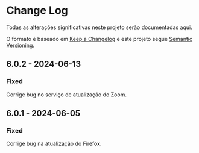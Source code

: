 # Change Log

Todas as alterações significativas neste projeto serão documentadas aqui.

O formato é baseado em [Keep a Changelog](http://keepachangelog.com/) e este
projeto segue [Semantic Versioning](http://semver.org/).

## 6.0.2 - 2024-06-13

### Fixed

Corrige bug no serviço de atualização do Zoom.

## 6.0.1 - 2024-06-05

### Fixed

Corrige bug na atualização do Firefox.

